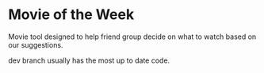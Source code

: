 # Movie of the Week
Movie tool designed to help friend group decide on what to watch based on our suggestions. 

dev branch usually has the most up to date code.
